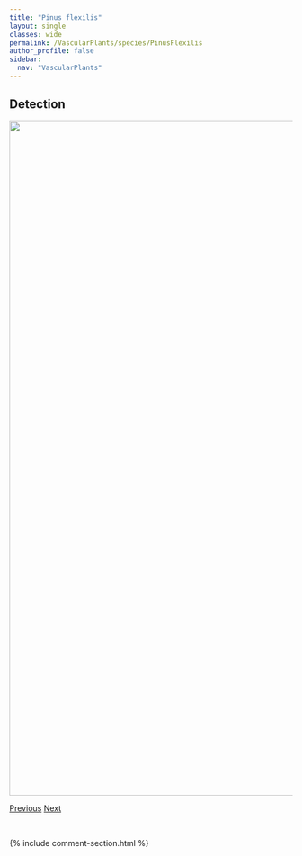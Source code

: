 ```yaml
---
title: "Pinus flexilis"
layout: single
classes: wide
permalink: /VascularPlants/species/PinusFlexilis
author_profile: false
sidebar:
  nav: "VascularPlants"
---
```


<h2>Detection</h2>

<a href="https://drive.google.com/uc?export=view&id=1sv3WyI65bjZKGQP6K1sRKat7-7K1885n">
<img src="https://drive.google.com/uc?export=view&id=1sv3WyI65bjZKGQP6K1sRKat7-7K1885n" height = "1200" width = "800">
</a>


<a href="/DevelopmentWebsite/VascularPlants/species/PinusContorta" class="pagination--pager" title="Pinus contorta">Previous</a> <a href="/DevelopmentWebsite/VascularPlants/species/PinusSylvestris" class="pagination--pager" title="Pinus sylvestris">Next</a>

<p>&nbsp;</p>

{% include comment-section.html %}
